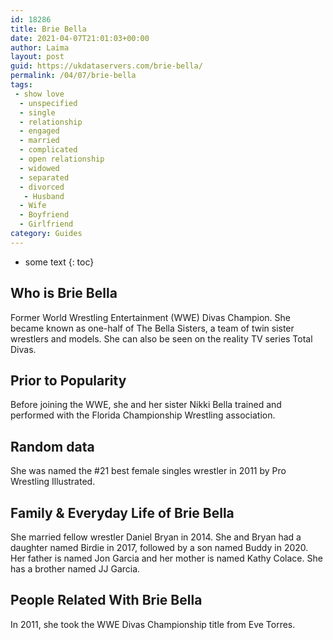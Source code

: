 ```yaml
---
id: 18286
title: Brie Bella
date: 2021-04-07T21:01:03+00:00
author: Laima
layout: post
guid: https://ukdataservers.com/brie-bella/
permalink: /04/07/brie-bella
tags:
 - show love
  - unspecified
  - single
  - relationship
  - engaged
  - married
  - complicated
  - open relationship
  - widowed
  - separated
  - divorced
   - Husband
  - Wife
  - Boyfriend
  - Girlfriend
category: Guides
---
```


* some text
{: toc}


## Who is Brie Bella
                  
                  
                  
Former World Wrestling Entertainment (WWE) Divas Champion. She became known as one-half of The Bella Sisters, a team of twin sister wrestlers and models. She can also be seen on the reality TV series Total Divas.
                  
              
            
              
            
                
                
                
## Prior to Popularity
                  
                  
                  
Before joining the WWE, she and her sister Nikki Bella trained and performed with the Florida Championship Wrestling association.
                  
              
            
              
            
                
                
                
## Random data
                  
                  
                  
She was named the #21 best female singles wrestler in 2011 by Pro Wrestling Illustrated.
                  
              
            
              
            
                
                
                
## Family & Everyday Life of Brie Bella
                  
                  
                  
She married fellow wrestler Daniel Bryan in 2014. She and Bryan had a daughter named Birdie in 2017, followed by a son named Buddy in 2020. Her father is named Jon Garcia and her mother is named Kathy Colace. She has a brother named JJ Garcia. 
                  
              
            
              
            
                
                
                
## People Related With Brie Bella
                  
                  
                  
In 2011, she took the WWE Divas Championship title from Eve Torres. 
                  
              
            
              
            
                
              
            
              
              
            
            
              
            
          
          
          